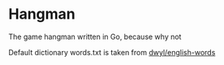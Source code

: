 # Hangman

The game hangman written in Go, because why not

Default dictionary words.txt is taken from [dwyl/english-words](https://github.com/dwyl/english-words/blob/master/words.txt)
